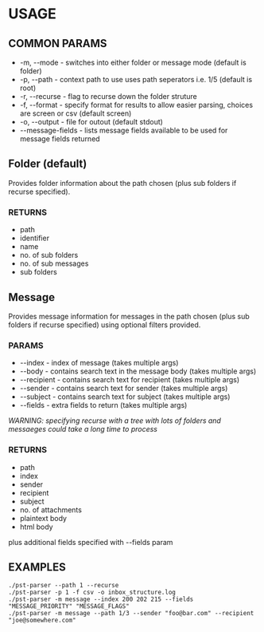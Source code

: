 # USAGE

## COMMON PARAMS

* -m, --mode - switches into either folder or message mode (default is folder)
* -p, --path - context path to use uses path seperators i.e. 1/5 (default is root)
* -r, --recurse - flag to recurse down the folder struture
* -f, --format - specify format for results to allow easier parsing, choices are screen or csv (default screen)
* -o, --output - file for outout (default stdout)
* --message-fields - lists message fields available to be used for message fields returned

## Folder (default)

Provides folder information about the path chosen (plus sub folders if recurse specified).

### RETURNS

* path
* identifier
* name
* no. of sub folders
* no. of sub messages
* sub folders

## Message 

Provides message information for messages in the path chosen (plus sub folders if recurse specified) using optional filters provided.

### PARAMS

* --index - index of message (takes multiple args)
* --body - contains search text in the message body (takes multiple args)
* --recipient - contains search text for recipient (takes multiple args)
* --sender - contains search text for sender (takes multiple args)
* --subject - contains search text for subject (takes multiple args)
* --fields - extra fields to return (takes multiple args)

*WARNING: specifying recurse with a tree with lots of folders and messaeges could take a long time to process*

### RETURNS

* path
* index
* sender
* recipient
* subject
* no. of attachments
* plaintext body
* html body

plus additional fields specified with --fields param

## EXAMPLES

    ./pst-parser --path 1 --recurse
    ./pst-parser -p 1 -f csv -o inbox_structure.log
    ./pst-parser -m message --index 200 202 215 --fields "MESSAGE_PRIORITY" "MESSAGE_FLAGS"
    ./pst-parser -m message --path 1/3 --sender "foo@bar.com" --recipient "joe@somewhere.com"
    
